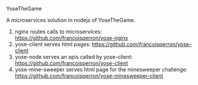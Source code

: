 YoseTheGame

A microservices solution in nodejs of YoseTheGame.

1. nginx routes calls to microservices: https://github.com/francoisperron/yose-nginx
2. yose-client serves html pages: https://github.com/francoisperron/yose-client
3. yose-node serves an apis called by yose-client: https://github.com/francoisperron/yose-client
4. yose-mine-sweeper serves html page for the minesweeper challenge: https://github.com/francoisperron/yose-minesweeper-client
